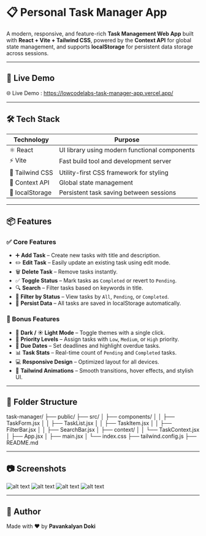 # 📋 Personal Task Manager App

A modern, responsive, and feature-rich **Task Management Web App** built with **React + Vite + Tailwind CSS**, powered by the **Context API** for global state management, and supports **localStorage** for persistent data storage across sessions.

---

## 🚀 Live Demo

🌐 Live Demo : https://lowcodelabs-task-manager-app.vercel.app/

---

## 🛠️ Tech Stack

| Technology      | Purpose                                       |
| --------------- | --------------------------------------------- |
| ⚛️ React        | UI library using modern functional components |
| ⚡ Vite         | Fast build tool and development server        |
| 🎨 Tailwind CSS | Utility-first CSS framework for styling       |
| 🧠 Context API  | Global state management                       |
| 💾 localStorage | Persistent task saving between sessions       |

---

## 📦 Features

### ✅ Core Features

- ➕ **Add Task** – Create new tasks with title and description.
- ✏️ **Edit Task** – Easily update an existing task using edit mode.
- 🗑️ **Delete Task** – Remove tasks instantly.
- ✅ **Toggle Status** – Mark tasks as `Completed` or revert to `Pending`.
- 🔍 **Search** – Filter tasks based on keywords in title.
- 📂 **Filter by Status** – View tasks by `All`, `Pending`, or `Completed`.
- 💾 **Persist Data** – All tasks are saved in localStorage automatically.

### 🌟 Bonus Features

- 🌙 **Dark / ☀️ Light Mode** – Toggle themes with a single click.
- 🔴 **Priority Levels** – Assign tasks with `Low`, `Medium`, or `High` priority.
- 📅 **Due Dates** – Set deadlines and highlight overdue tasks.
- 📊 **Task Stats** – Real-time count of `Pending` and `Completed` tasks.
- 💻 **Responsive Design** – Optimized layout for all devices.
- 🎨 **Tailwind Animations** – Smooth transitions, hover effects, and stylish UI.

---

## 🧱 Folder Structure

task-manager/
├── public/
├── src/
│ ├── components/
│ │ ├── TaskForm.jsx
│ │ ├── TaskList.jsx
│ │ ├── TaskItem.jsx
│ │ ├── FilterBar.jsx
│ │ ├── SearchBar.jsx
│ ├── context/
│ │ └── TaskContext.jsx
│ ├── App.jsx
│ ├── main.jsx
│ └── index.css
├── tailwind.config.js
├── README.md

---

## 📷 Screenshots

![alt text](<Personal Task Management Application - Personal - Microsoft​ Edge 08-07-2025 09_21_43.png>)
![alt text](<Personal Task Management Application - Personal - Microsoft​ Edge 08-07-2025 09_21_59.png>)
![alt text](<Personal Task Management Application - Personal - Microsoft​ Edge 08-07-2025 09_22_15.png>)
![alt text](<Personal Task Management Application - Personal - Microsoft​ Edge 08-07-2025 09_23_14.png>)

---

## 📌 Author

Made with ❤️ by **Pavankalyan Doki**
